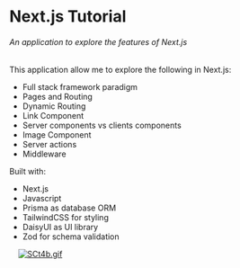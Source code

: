 # Next.js Tutorial

###### An application to explore the features of Next.js

This application allow me to explore the following in Next.js:
- Full stack framework paradigm
- Pages and Routing
- Dynamic Routing
- Link Component
- Server components vs clients components
- Image Component
- Server actions
- Middleware

Built with:
 - Next.js
 - Javascript
 - Prisma as database ORM
 - TailwindCSS for styling
 - DaisyUI as UI library
 - Zod for schema validation

&nbsp;
&nbsp;
[![SCt4b.gif](https://s13.gifyu.com/images/SCt4b.gif)](https://gifyu.com/image/SCt4b)